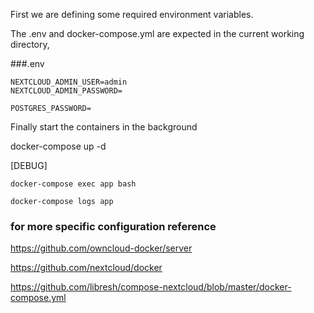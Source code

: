 First we are defining some required environment variables.

The .env and docker-compose.yml are expected in the current working directory, 

###.env
```
NEXTCLOUD_ADMIN_USER=admin
NEXTCLOUD_ADMIN_PASSWORD=

POSTGRES_PASSWORD=
```

Finally start the containers in the background

docker-compose up -d



[DEBUG]

```
docker-compose exec app bash

docker-compose logs app
```


### for more specific configuration reference 

https://github.com/owncloud-docker/server

https://github.com/nextcloud/docker

https://github.com/libresh/compose-nextcloud/blob/master/docker-compose.yml

